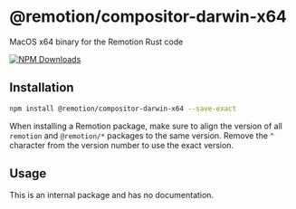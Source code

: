 # @remotion/compositor-darwin-x64
 
MacOS x64 binary for the Remotion Rust code
 
[![NPM Downloads](https://img.shields.io/npm/dm/@remotion/compositor-darwin-x64.svg?style=flat&color=black&label=Downloads)](https://npmcharts.com/compare/@remotion/compositor-darwin-x64?minimal=true)
 
## Installation
 
```bash
npm install @remotion/compositor-darwin-x64 --save-exact
```
 
When installing a Remotion package, make sure to align the version of all `remotion` and `@remotion/*` packages to the same version.
Remove the `^` character from the version number to use the exact version.
 
## Usage
 
This is an internal package and has no documentation.
